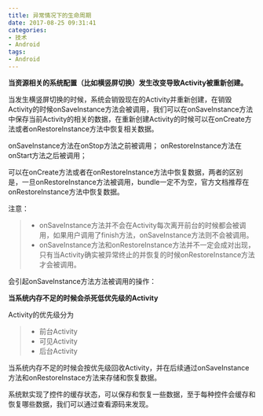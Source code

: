 ```yaml
---
title: 异常情况下的生命周期
date: 2017-08-25 09:31:41
categories:
- 技术
- Android
tags:
- Android
---
```


 **当资源相关的系统配置（比如横竖屏切换）发生改变导致Activity被重新创建。**

当发生横竖屏切换的时候，系统会销毁现在的Activity并重新创建，在销毁Activity的时候onSaveInstance方法会被调用，我们可以在onSaveInstance方法中保存当前Activity的相关的数据，在重新创建Activity的时候可以在onCreate方法或者onRestoreInstance方法中恢复相关数据。

onSaveInstance方法在onStop方法之前被调用；
onRestoreInstance方法在onStart方法之后被调用；

可以在onCreate方法或者在onRestoreInstance方法中恢复数据，两者的区别是，一旦onRestoreInstance方法被调用，bundle一定不为空，官方文档推荐在onRestoreInstance方法中恢复数据。

注意：
>* onSaveInstance方法并不会在Activity每次离开前台的时候都会被调用，如果用户调用了finish方法，onSaveInstance方法则不会被调用。
>* onSaveInstance方法和onRestoreInstance方法并不一定会成对出现，只有当Activity确实被异常终止的并恢复的时候onRestoreInstance方法才会被调用。

会引起onSaveInstance方法方法被调用的操作：



**当系统内存不足的时候会杀死低优先级的Activity**

Activity的优先级分为
>* 前台Activity
>* 可见Activity
>* 后台Activity

当系统内存不足的时候会按优先级回收Activity，并在后续通过onSaveInstance方法和onRestoreInstace方法来存储和恢复数据。

系统默实现了控件的缓存状态，可以保存和恢复一些数据，至于每种控件会缓存和恢复哪些数据，我们可以通过查看源码来发现。